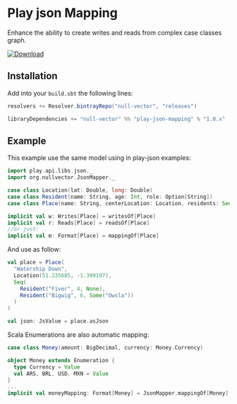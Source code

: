 # Play json Mapping
Enhance the ability to create writes and reads from complex case classes graph. 

[![Download](https://api.bintray.com/packages/null-vector/releases/play-json-mapping/images/download.svg?version=1.0.4)](https://bintray.com/null-vector/releases/play-json-mapping/1.0.4/link)

## Installation
Add into your `build.sbt` the following lines:
```scala
resolvers += Resolver.bintrayRepo("null-vector", "releases")
```
```scala
libraryDependencies += "null-vector" %% "play-json-mapping" % "1.0.x"
```
## Example
This example use the same model using in play-json examples:
```scala
import play.api.libs.json._
import org.nullvector.JsonMapper._

case class Location(lat: Double, long: Double)
case class Resident(name: String, age: Int, role: Option[String])
case class Place(name: String, centerLocation: Location, residents: Seq[Resident])

implicit val w: Writes[Place] = writesOf[Place]
implicit val r: Reads[Place] = readsOf[Place]
//or just:
implicit val m: Format[Place] = mappingOf[Place]
```
And use as follow:
```scala
val place = Place(
  "Watership Down",
  Location(51.235685, -1.309197),
  Seq(
    Resident("Fiver", 4, None),
    Resident("Bigwig", 6, Some("Owsla"))
  )
)

val json: JsValue = place.asJson
```
Scala Enumerations are also automatic mapping:
```scala
case class Money(amount: BigDecimal, currency: Money.Currency)

object Money extends Enumeration {
  type Currency = Value
  val ARS, BRL, USD, MXN = Value
}
...
implicit val moneyMapping: Format[Money] = JsonMapper.mappingOf[Money]
```
